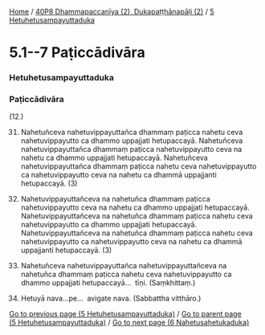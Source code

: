 
[Home](/) / [40P8 Dhammapaccanīya (2), Dukapaṭṭhānapāḷi (2)](../../40P8.md) / [5 Hetuhetusampayuttaduka](../5.md)

# 5.1--7 Paṭiccādivāra

### Hetuhetusampayuttaduka

### Paṭiccādivāra

(12.)

31. Nahetuñceva nahetuvippayuttañca dhammaṃ paṭicca nahetu ceva nahetuvippayutto ca dhammo uppajjati hetupaccayā. Nahetuñceva nahetuvippayuttañca dhammaṃ paṭicca nahetuvippayutto ceva na nahetu ca dhammo uppajjati hetupaccayā. Nahetuñceva nahetuvippayuttañca dhammaṃ paṭicca nahetu ceva nahetuvippayutto ca nahetuvippayutto ceva na nahetu ca dhammā uppajjanti hetupaccayā. (3)

32. Nahetuvippayuttañceva na nahetuñca dhammaṃ paṭicca nahetuvippayutto ceva na nahetu ca dhammo uppajjati hetupaccayā. Nahetuvippayuttañceva na nahetuñca dhammaṃ paṭicca nahetu ceva nahetuvippayutto ca dhammo uppajjati hetupaccayā. Nahetuvippayuttañceva na nahetuñca dhammaṃ paṭicca nahetu ceva nahetuvippayutto ca nahetuvippayutto ceva na nahetu ca dhammā uppajjanti hetupaccayā. (3)

33. Nahetuñceva nahetuvippayuttañca nahetuvippayuttañceva na nahetuñca dhammaṃ paṭicca nahetu ceva nahetuvippayutto ca dhammo uppajjati hetupaccayā…  tīṇi. (Saṃkhittaṃ.)

34. Hetuyā nava…pe…  avigate nava. (Sabbattha vitthāro.)

[Go to previous page (5 Hetuhetusampayuttaduka)](../5.md) / [Go to parent page (5 Hetuhetusampayuttaduka)](../5.md) / [Go to next page (6 Nahetusahetukaduka)](../6.md)


